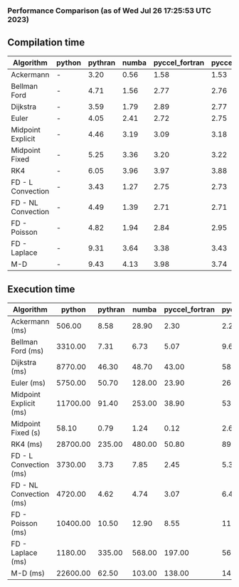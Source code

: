 ### Performance Comparison (as of Wed Jul 26 17:25:53 UTC 2023)
## Compilation time
Algorithm                 | python                    | pythran                   | numba                     | pyccel_fortran            | pyccel_c                 
------------------------- | ------------------------- | ------------------------- | ------------------------- | ------------------------- | -------------------------
Ackermann                 | -                         | 3.20                      | 0.56                      | 1.58                      | 1.53                     
Bellman Ford              | -                         | 4.71                      | 1.56                      | 2.77                      | 2.76                     
Dijkstra                  | -                         | 3.59                      | 1.79                      | 2.89                      | 2.77                     
Euler                     | -                         | 4.05                      | 2.41                      | 2.72                      | 2.75                     
Midpoint Explicit         | -                         | 4.46                      | 3.19                      | 3.09                      | 3.18                     
Midpoint Fixed            | -                         | 5.25                      | 3.36                      | 3.20                      | 3.22                     
RK4                       | -                         | 6.05                      | 3.96                      | 3.97                      | 3.88                     
FD - L Convection         | -                         | 3.43                      | 1.27                      | 2.75                      | 2.73                     
FD - NL Convection        | -                         | 4.49                      | 1.39                      | 2.71                      | 2.71                     
FD - Poisson              | -                         | 4.82                      | 1.94                      | 2.84                      | 2.95                     
FD - Laplace              | -                         | 9.31                      | 3.64                      | 3.38                      | 3.43                     
M-D                       | -                         | 9.43                      | 4.13                      | 3.98                      | 3.74                     

## Execution time
Algorithm                 | python                    | pythran                   | numba                     | pyccel_fortran            | pyccel_c                 
------------------------- | ------------------------- | ------------------------- | ------------------------- | ------------------------- | -------------------------
Ackermann (ms)            | 506.00                    | 8.58                      | 28.90                     | 2.30                      | 2.25                     
Bellman Ford (ms)         | 3310.00                   | 7.31                      | 6.73                      | 5.07                      | 9.63                     
Dijkstra (ms)             | 8770.00                   | 46.30                     | 48.70                     | 43.00                     | 58.30                    
Euler (ms)                | 5750.00                   | 50.70                     | 128.00                    | 23.90                     | 267.00                   
Midpoint Explicit (ms)    | 11700.00                  | 91.40                     | 253.00                    | 38.90                     | 530.00                   
Midpoint Fixed (s)        | 58.10                     | 0.79                      | 1.24                      | 0.12                      | 2.60                     
RK4 (ms)                  | 28700.00                  | 235.00                    | 480.00                    | 50.80                     | 891.00                   
FD - L Convection (ms)    | 3730.00                   | 3.73                      | 7.85                      | 2.45                      | 5.30                     
FD - NL Convection (ms)   | 4720.00                   | 4.62                      | 4.74                      | 3.07                      | 6.48                     
FD - Poisson (ms)         | 10400.00                  | 10.50                     | 12.90                     | 8.55                      | 11.90                    
FD - Laplace (ms)         | 1180.00                   | 335.00                    | 568.00                    | 197.00                    | 562.00                   
M-D (ms)                  | 22600.00                  | 62.50                     | 103.00                    | 138.00                    | 145.00                   
